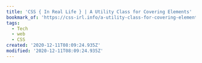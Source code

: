 ```yaml
---
title: 'CSS { In Real Life } | A Utility Class for Covering Elements'
bookmark_of: 'https://css-irl.info/a-utility-class-for-covering-elements/'
tags:
  - Tech
  - web
  - CSS
created: '2020-12-11T08:09:24.935Z'
modified: '2020-12-11T08:09:24.935Z'
---
```

 
      
